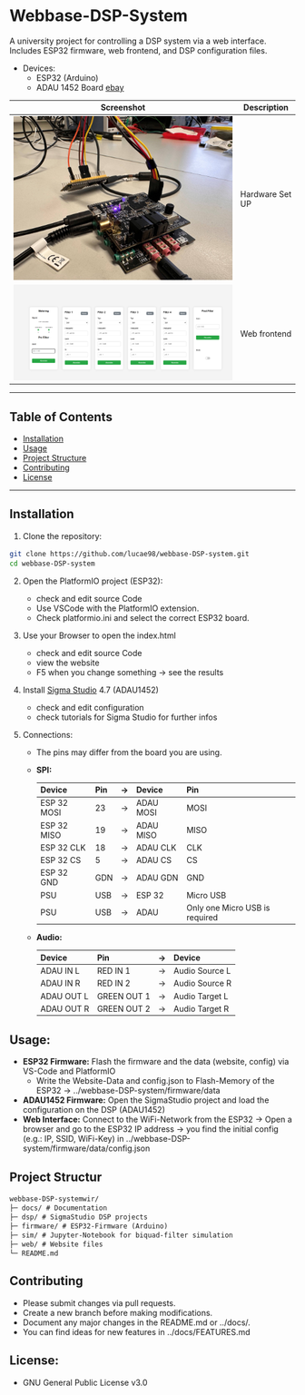# Webbase-DSP-System

A university project for controlling a DSP system via a web interface. Includes ESP32 firmware, web frontend, and DSP configuration files.

+ Devices: 
    + ESP32 (Arduino)
    + ADAU 1452 Board [ebay](https://www.ebay.de/itm/156411835090)

| Screenshot | Description |
|------------|-------------|
| ![DSP GUI](./docs/images/Full-Hardware-Setup.jpg) | Hardware Set UP |
| ![Web Interface](./docs/images/WebUI_ESP-Project.png) | Web frontend |

---

## Table of Contents
- [Installation](#installation)
- [Usage](#usage)
- [Project Structure](#project-structure)
- [Contributing](#contributing)
- [License](#license)

---

## Installation

1. Clone the repository:
```bash
git clone https://github.com/lucae98/webbase-DSP-system.git
cd webbase-DSP-system
```

2. Open the PlatformIO project (ESP32):
    + check and edit source Code
    + Use VSCode with the PlatformIO extension.
    + Check platformio.ini and select the correct ESP32 board.

3. Use your Browser to open the index.html 
    + check and edit source Code
    + view the website
    + F5 when you change something &rarr; see the results

4. Install [Sigma Studio](https://www.analog.com/en/resources/evaluation-hardware-and-software/software/ss_sigst_02.html) 4.7 (ADAU1452) 
    + check and edit configuration
    + check tutorials for Sigma Studio for further infos

5. Connections:

    + The pins may differ from the board you are using. 

    + **SPI:**

        | Device | Pin | &rarr; | Device | Pin | 
        |--------|-----|--------|--------|-----|
        |ESP 32 MOSI|23|&rarr;|ADAU MOSI|MOSI|
        |ESP 32 MISO|19|&rarr;|ADAU MISO|MISO|
        |ESP 32 CLK|18|&rarr;|ADAU CLK|CLK|
        |ESP 32 CS|5|&rarr;|ADAU CS|CS|
        |ESP 32 GND|GDN|&rarr;|ADAU GDN|GND|
        |PSU|USB|&rarr;|ESP 32|Micro USB|
        |PSU|USB|&rarr;|ADAU |Only one Micro USB is required|

    + **Audio:**

        | Device | Pin | &rarr; | Device | 
        |--------|-----|--------|--------|
        |ADAU IN L |RED IN 1|&rarr;|Audio Source L|
        |ADAU IN R |RED IN 2|&rarr;|Audio Source R|
        |ADAU OUT L |GREEN OUT 1|&rarr;|Audio Target L|
        |ADAU OUT R |GREEN OUT 2|&rarr;|Audio Target R|



## Usage:

 + **ESP32 Firmware:** Flash the firmware and the data (website, config) via VS-Code and PlatformIO
    + Write the Website-Data and config.json to Flash-Memory of the ESP32 &rarr; ../webbase-DSP-system/firmware/data
 + **ADAU1452 Firmware:** Open the SigmaStudio project and load the configuration on the DSP (ADAU1452)
 + **Web Interface:** Connect to the WiFi-Network from the ESP32 &rarr; Open a browser and go to the ESP32 IP address &rarr; you find the initial config (e.g.: IP, SSID, WiFi-Key) in ../webbase-DSP-system/firmware/data/config.json


## Project Structur

```text
webbase-DSP-systemwir/
├─ docs/ # Documentation 
├─ dsp/ # SigmaStudio DSP projects
├─ firmware/ # ESP32-Firmware (Arduino)
├─ sim/ # Jupyter-Notebook for biquad-filter simulation
├─ web/ # Website files
└─ README.md
```

## Contributing

 + Please submit changes via pull requests.
 + Create a new branch before making modifications.
 + Document any major changes in the README.md or ../docs/.
 + You can find ideas for new features in ../docs/FEATURES.md


 ## License:
 
 + GNU General Public License v3.0
